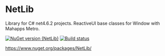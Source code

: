 # NetLib
Library for C# net4.6.2 projects.
ReactiveUI base classes for Window with Mahapps Metro.

[![NuGet version (NetLib)](https://img.shields.io/nuget/v/NetLib.svg?style=flat-square)](https://www.nuget.org/packages/NetLib/)
[![Build status](https://ci.appveyor.com/api/projects/status/30j736u2w496j8jx/branch/master?svg=true)](https://ci.appveyor.com/project/vildar82/netlib/branch/master)

https://www.nuget.org/packages/NetLib/
